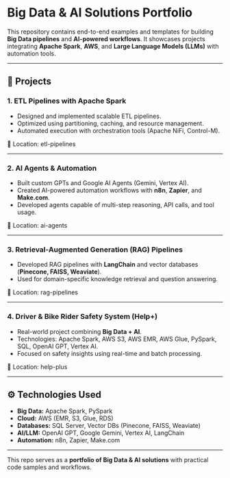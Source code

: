 # Big Data & AI Solutions Portfolio

This repository contains end-to-end examples and templates for building **Big Data pipelines** and **AI-powered workflows**. It showcases projects integrating **Apache Spark**, **AWS**, and **Large Language Models (LLMs)** with automation tools.

---

## 📂 Projects

### 1. ETL Pipelines with Apache Spark
- Designed and implemented scalable ETL pipelines.  
- Optimized using partitioning, caching, and resource management.  
- Automated execution with orchestration tools (Apache NiFi, Control-M).  

📌 Location: etl-pipelines

---

### 2. AI Agents & Automation
- Built custom GPTs and Google AI Agents (Gemini, Vertex AI).  
- Created AI-powered automation workflows with **n8n**, **Zapier**, and **Make.com**.  
- Developed agents capable of multi-step reasoning, API calls, and tool usage.  

📌 Location: ai-agents

---

### 3. Retrieval-Augmented Generation (RAG) Pipelines
- Developed RAG pipelines with **LangChain** and vector databases (**Pinecone, FAISS, Weaviate**).  
- Used for domain-specific knowledge retrieval and question answering.  

📌 Location: rag-pipelines

---

### 4. Driver & Bike Rider Safety System (Help+)
- Real-world project combining **Big Data + AI**.  
- Technologies: Apache Spark, AWS S3, AWS EMR, AWS Glue, PySpark, SQL, OpenAI GPT, Vertex AI.  
- Focused on safety insights using real-time and batch processing.  

📌 Location: help-plus

---

## ⚙️ Technologies Used
- **Big Data:** Apache Spark, PySpark
- **Cloud:** AWS (EMR, S3, Glue, RDS)  
- **Databases:** SQL Server, Vector DBs (Pinecone, FAISS, Weaviate)  
- **AI/LLM:** OpenAI GPT, Google Gemini, Vertex AI, LangChain  
- **Automation:** n8n, Zapier, Make.com  

---

This repo serves as a **portfolio of Big Data & AI solutions** with practical code samples and workflows.
